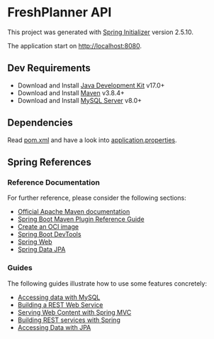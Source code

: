 # FreshPlanner API

This project was generated with [Spring Initializer](https://start.spring.io/) version 2.5.10.

The application start on [http://localhost:8080](http://localhost:8080).

## Dev Requirements

* Download and Install [Java Development Kit](https://www.oracle.com/java/technologies/downloads/#jdk17) v17.0+
* Download and Install [Maven](https://maven.apache.org/download.cgi) v3.8.4+
* Download and Install [MySQL Server](https://dev.mysql.com/downloads/installer/) v8.0+

## Dependencies

Read [pom.xml](pom.xml) and have a look into [application.properties](src/main/resources/application.properties).

## Spring References

### Reference Documentation

For further reference, please consider the following sections:

* [Official Apache Maven documentation](https://maven.apache.org/guides/index.html)
* [Spring Boot Maven Plugin Reference Guide](https://docs.spring.io/spring-boot/docs/2.6.4/maven-plugin/reference/html/)
* [Create an OCI image](https://docs.spring.io/spring-boot/docs/2.6.4/maven-plugin/reference/html/#build-image)
* [Spring Boot DevTools](https://docs.spring.io/spring-boot/docs/2.6.4/reference/htmlsingle/#using-boot-devtools)
* [Spring Web](https://docs.spring.io/spring-boot/docs/2.6.4/reference/htmlsingle/#boot-features-developing-web-applications)
* [Spring Data JPA](https://docs.spring.io/spring-boot/docs/2.6.4/reference/htmlsingle/#boot-features-jpa-and-spring-data)

### Guides

The following guides illustrate how to use some features concretely:

* [Accessing data with MySQL](https://spring.io/guides/gs/accessing-data-mysql/)
* [Building a REST Web Service](https://spring.io/guides/gs/rest-service/)
* [Serving Web Content with Spring MVC](https://spring.io/guides/gs/serving-web-content/)
* [Building REST services with Spring](https://spring.io/guides/tutorials/bookmarks/)
* [Accessing Data with JPA](https://spring.io/guides/gs/accessing-data-jpa/)
